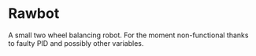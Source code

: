 Rawbot
======

A small two wheel balancing robot. For the moment non-functional thanks to faulty PID and possibly other variables.
